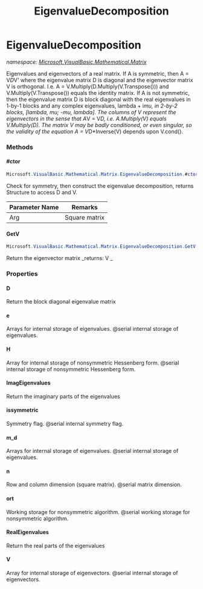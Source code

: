 ﻿---
title: EigenvalueDecomposition
---

# EigenvalueDecomposition
_namespace: [Microsoft.VisualBasic.Mathematical.Matrix](N-Microsoft.VisualBasic.Mathematical.Matrix.html)_

Eigenvalues and eigenvectors of a real matrix. 
 If A is symmetric, then A = V*D*V' where the eigenvalue matrix D is
 diagonal and the eigenvector matrix V is orthogonal.
 I.e. A = V.Multiply(D.Multiply(V.Transpose())) and 
 V.Multiply(V.Transpose()) equals the identity matrix.
 If A is not symmetric, then the eigenvalue matrix D is block diagonal
 with the real eigenvalues in 1-by-1 blocks and any complex eigenvalues,
 lambda + i*mu, in 2-by-2 blocks, [lambda, mu; -mu, lambda]. The
 columns of V represent the eigenvectors in the sense that A*V = V*D,
 i.e. A.Multiply(V) equals V.Multiply(D). The matrix V may be badly
 conditioned, or even singular, so the validity of the equation
 A = V*D*Inverse(V) depends upon V.cond().



### Methods

#### #ctor
```csharp
Microsoft.VisualBasic.Mathematical.Matrix.EigenvalueDecomposition.#ctor(Microsoft.VisualBasic.Mathematical.Matrix.GeneralMatrix)
```
Check for symmetry, then construct the eigenvalue decomposition, returns Structure to access D and V.

|Parameter Name|Remarks|
|--------------|-------|
|Arg|Square matrix|


#### GetV
```csharp
Microsoft.VisualBasic.Mathematical.Matrix.EigenvalueDecomposition.GetV
```
Return the eigenvector matrix
_returns:      V
 _


### Properties

#### D
Return the block diagonal eigenvalue matrix
#### e
Arrays for internal storage of eigenvalues.
 @serial internal storage of eigenvalues.
#### H
Array for internal storage of nonsymmetric Hessenberg form.
 @serial internal storage of nonsymmetric Hessenberg form.
#### ImagEigenvalues
Return the imaginary parts of the eigenvalues
#### issymmetric
Symmetry flag.
 @serial internal symmetry flag.
#### m_d
Arrays for internal storage of eigenvalues.
 @serial internal storage of eigenvalues.
#### n
Row and column dimension (square matrix).
 @serial matrix dimension.
#### ort
Working storage for nonsymmetric algorithm.
 @serial working storage for nonsymmetric algorithm.
#### RealEigenvalues
Return the real parts of the eigenvalues
#### V
Array for internal storage of eigenvectors.
 @serial internal storage of eigenvectors.
